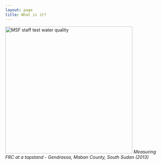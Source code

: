 ```yaml
---
layout: page
title: What is it?
---
```

<div>  <img src="{{ site.baseurl }}/public/images/SWOTpic2_cropped.jpeg" alt="MSF staff test water quality" display="in-line block" float="right" width="400px" height="auto" border-radius="4px" margin="0px 0px 20px 20px>
  <em>Measuring FRC at a tapstand - Gendrassa, Maban County, South Sudan (2013) </em>
</div>


<b>The Background</b><br>
Chlorination is the most widely practised water treatment technique used to esnure the safety of water supplied to populations in precarious situations. If well managed, it can ensure residual protection from further contamination up to the point of water consumption in the household.

<b>The Problem</b><br>
Humanitarian agencies prioritize water safety and routinely collect, monitor and report residual chlorination data. Little is done, however, to leverage this information to ensure that water quality complies with safety guidelines <em>at the point of consumption</em>, a significant oversight in response efforts.

<b>The Solution</b><br>
The proper management and analysis of routinely collected residual chlorine data, using appropriate statistical techniques, will provide humanitarian field workers with high-quality, site-specific, and evidence-based operational guidance. The Safe Water Optimisation Tool (SWOT) is being developed with this primary objective.

<b>Benefits of the SWOT</b><br>
•	Improve public health by reducing the incidence of water borne disease<br>
•	Establish site-specific guidance to ensure better compliance with chlorination standards at the household level<br>
•	Provides a secure repository for historical data which can then be sued for reporting purposes<br>
•	Improve accountability to populations and donors<br>
•	Highlight problematic areas or practices towards which resources can be focused during water supply or outbreak control interventions<br>
<br>
<div>  <img src="{{ site.baseurl }}/public/images/SWOTpic2_cropped.jpeg" alt="MSF staff test water quality">
  <em>Measuring FRC at a tapstand - Gendrassa, Maban County, South Sudan (2013) </em>
</div>

